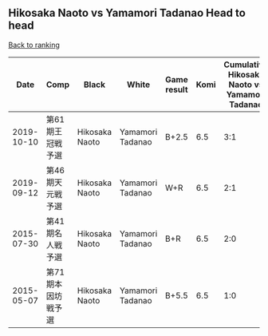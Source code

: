 ## Hikosaka Naoto vs Yamamori Tadanao Head to head

[Back to ranking](../../index.md)




| **Date** | **Comp** | **Black** | **White** | **Game result** | **Komi** | **Cumulative Hikosaka Naoto vs Yamamori Tadanao** | **Hikosaka Naoto streak** | **Yamamori Tadanao streak** | 
| --- | --- | --- | --- | --- | --- | --- | --- | --- |
| 2019-10-10 | 第61期王冠戦予選 | Hikosaka Naoto | Yamamori Tadanao | B+2.5 | 6.5 | 3:1 | 1 | 0 | 
| 2019-09-12 | 第46期天元戦予選 | Hikosaka Naoto | Yamamori Tadanao | W+R | 6.5 | 2:1 | 0 | 1 | 
| 2015-07-30 | 第41期名人戦予選 | Hikosaka Naoto | Yamamori Tadanao | B+R | 6.5 | 2:0 | 2 | 0 | 
| 2015-05-07 | 第71期本因坊戦予選 | Hikosaka Naoto | Yamamori Tadanao | B+5.5 | 6.5 | 1:0 | 1 | 0 |




